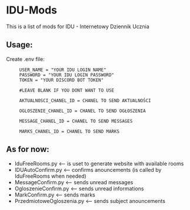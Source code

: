 # IDU-Mods
This is a list of mods for IDU - Internetowy Dziennik Ucznia

## Usage:
   Create .env file:
      
      
         USER_NAME = "YOUR IDU LOGIN NAME"
         PASSWORD = "YOUR IDU LOGIN PASSWORD"
         TOKEN = "YOUR DISCORD BOT TOKEN"
         
         #LEAVE BLANK IF YOU DONT WANT TO USE
         
         AKTUALNOSCI_CHANEL_ID = CHANEL TO SEND AKTUALNOŚCI
         
         OGLOSZENIE_CHANEL_ID = CHANEL TO SEND OGŁOSZENIA
         
         MESSAGE_CHANEL_ID = CHANEL TO SEND MESSAGES
         
         MARKS_CHANEL_ID = CHANEL TO SEND MARKS   
   

## As for now:
 - IduFreeRooms.py <-- is uset to generate website with available rooms
 - IDUAutoConfirm.py <-- confirms anouncements (is called by IduFreeRooms when needed)
 - MessageConfirm.py <-- sends unread messages
 - OgloszenieConfirm.py <-- sends unread informations
 - MarkConfirm.py <-- sends marks
 - PrzedmiotoweOgloszenia.py <-- sends subject anouncements
